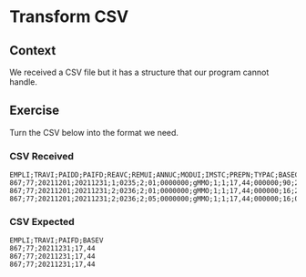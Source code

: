 # Transform CSV

## Context

We received a CSV file but it has a structure that our program cannot handle.


## Exercise

Turn the CSV below into the format we need.

### CSV Received

```csv
EMPLI;TRAVI;PAIDD;PAIFD;REAVC;REMUI;ANNUC;MODUI;IMSTC;PREPN;TYPAC;BASEC;BASEV;INDEX;ORREI;JO99N;JFO9N;RESERVE;BASEV;;
867;77;20211201;20211231;1;0235;2;01;0000000;gMMO;1;1;17,44;000000;90;2C;0{;000;174400;;
867;77;20211201;20211231;2;0236;2;01;0000000;gMMO;1;1;17,44;000000;16;2C;0{;000;174400;;
867;77;20211201;20211231;2;0236;2;05;0000000;gMMO;1;1;17,44;000000;16;0{;0{;000;174400;;
```

### CSV Expected

```csv
EMPLI;TRAVI;PAIFD;BASEV
867;77;20211231;17,44
867;77;20211231;17,44
867;77;20211231;17,44
```
